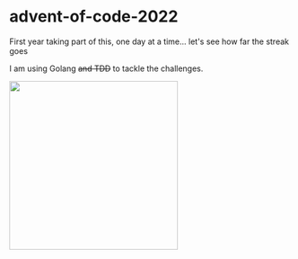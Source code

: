 # advent-of-code-2022

First year taking part of this, one day at a time... let's see how far the streak goes

I am using Golang ~~and TDD~~ to tackle the challenges.

<img src="https://user-images.githubusercontent.com/18291636/205383342-5b7a619c-7118-4ee9-a506-55ca341a3b86.svg" width="300" height="300">

